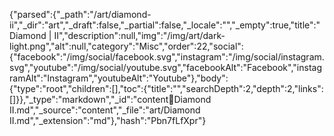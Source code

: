 {"parsed":{"_path":"/art/diamond-ii","_dir":"art","_draft":false,"_partial":false,"_locale":"","_empty":true,"title":"Diamond | II","description":null,"img":"/img/art/dark-light.png","alt":null,"category":"Misc","order":22,"social":{"facebook":"/img/social/facebook.svg","instagram":"/img/social/instagram.svg","youtube":"/img/social/youtube.svg","facebookAlt":"Facebook","instagramAlt":"Instagram","youtubeAlt":"Youtube"},"body":{"type":"root","children":[],"toc":{"title":"","searchDepth":2,"depth":2,"links":[]}},"_type":"markdown","_id":"content:art:Diamond II.md","_source":"content","_file":"art/Diamond II.md","_extension":"md"},"hash":"Pbn7fLfXpr"}